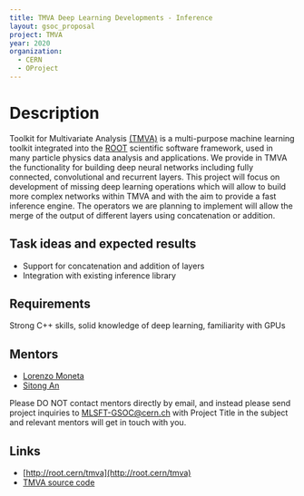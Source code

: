 ```yaml
---
title: TMVA Deep Learning Developments - Inference
layout: gsoc_proposal
project: TMVA
year: 2020
organization:
  - CERN
  - OProject
---
```


# Description

Toolkit for Multivariate Analysis [(TMVA)](http://root.cern/tmva) is a multi-purpose machine learning toolkit integrated into the [ROOT](http://root.cern) scientific software framework, used in many particle physics data analysis and applications. We provide in TMVA the functionality for building deep neural networks including fully connected, convolutional and recurrent layers. 
This project will focus on development of missing deep learning operations which will allow to build more complex networks within TMVA and with the aim to provide a fast inference engine. The operators we are planning to implement  will allow the merge of the output of different layers using concatenation or addition. 

## Task ideas and expected results
  * Support for concatenation and addition of layers
  * Integration with existing inference library 

## Requirements 
Strong C++ skills, solid knowledge of deep learning, familiarity with GPUs

## Mentors
  * [Lorenzo Moneta](mailto:Lorenzo.Moneta@cern.ch)
  * [Sitong An](mailto:s.an@cern.ch)

Please DO NOT contact mentors directly by email, and instead please send project inquiries to MLSFT-GSOC@cern.ch with Project Title in the subject and relevant mentors will get in touch with you. 

## Links
  * [http://root.cern/tmva](http://root.cern/tmva)
  * [TMVA source code](https://github.com/root-project/root/tree/master/tmva)

